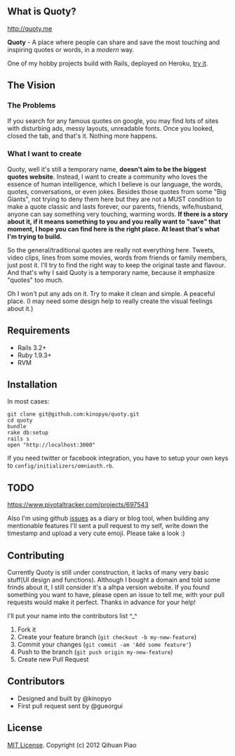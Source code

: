## What is Quoty?
http://quoty.me

**Quoty** - A place where people can share and save the most touching and inspiring quotes or words, in a *modern* way.

One of my hobby projects build with Rails, deployed on Heroku, [try it](http://quoty.me).

## The Vision ##

### The Problems
If you search for any famous quotes on google, you may find lots of  sites with disturbing ads, messy layouts, unreadable fonts. Once you looked, closed the tab, and that's it. Nothing more happens.

### What I want to create ###

Quoty, well it's still a temporary name, **doesn't aim to be the biggest quotes website**. Instead, I want to create a community who loves the essence of human intelligence, which I believe is our language, the words, quotes, conversations, or even jokes. Besides those quotes from some "Big Giants", not trying to deny them here but they are not a MUST condition to make a quote classic and lasts forever, our parents, friends, wife/husband, anyone can say something very touching, warming words. **If there is a story about it, if it means something to you and you really want to "save" that moment, I hope you can find here is the right place. At least that's what I'm trying to build.**

So the general/traditional quotes are really not everything here. Tweets, video clips, lines from some movies, words from friends or family members, just post it. I'll try to find the right way to keep the original taste and flavour. And that's why I said Quoty is a temporary name, because it emphasize "quotes" too much.

Oh I won't put any ads on it. Try to make it clean and simple. A peaceful place. (I may need some design help to really create the visual feelings about it.)

## Requirements ##

- Rails 3.2+
- Ruby 1.9.3+
- RVM

## Installation ##

In most cases:

```
git clone git@github.com:kinopyo/quoty.git
cd quoty
bundle
rake db:setup
rails s
open "http://localhost:3000"
```

If you need twitter or facebook integration, you have to setup your own keys to `config/initializers/omniauth.rb`.

## TODO ##

https://www.pivotaltracker.com/projects/697543

Also I'm using github [issues](https://github.com/kinopyo/quoty/issues?state=closed) as a diary or blog tool, when building any mentionable features I'll sent a pull request to my self, write down the timestamp and upload a very cute emoji. Please take a look :)

## Contributing ##

Currently Quoty is still under construction, it lacks of many very basic stuff(UI design and functions). Although I bought a domain and told some frinds about it, I still consider it's a alhpa version website. If you found something you want to have, please open an issue to tell me, with your pull requests would make it perfect. Thanks in advance for your help!

I'll put your name into the contributors list ^_^

1. Fork it
2. Create your feature branch (`git checkout -b my-new-feature`)
3. Commit your changes (`git commit -am 'Add some feature'`)
4. Push to the branch (`git push origin my-new-feature`)
5. Create new Pull Request

## Contributors ##

- Designed and built by @kinopyo
- First pull request sent by @gueorgui

## License ##

[MIT License](http://opensource.org/licenses/MIT). Copyright (c) 2012 Qihuan Piao